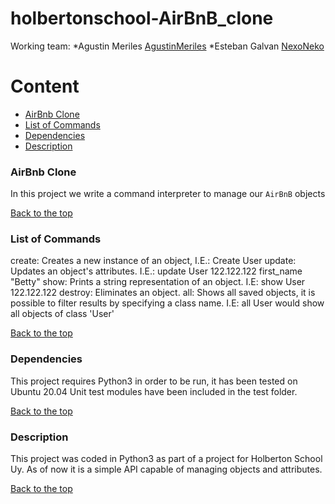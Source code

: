 # holbertonschool-AirBnB_clone

Working team:
*Agustin Meriles
[AgustinMeriles](https://github.com/AgustinMeriles)
*Esteban Galvan
[NexoNeko](https://github.com/NexoNeko)

# Content
- [AirBnb Clone](#clone)
- [List of Commands](#list)
- [Dependencies](#dep)
- [Description](#des)

### AirBnb Clone
In this project we write a command interpreter to manage our ````AirBnB```` objects

[Back to the top](#Content)


### List of Commands
create:
Creates a new instance of an object, I.E.: Create User
update:
Updates an object's attributes. I.E.: update User 122.122.122 first_name "Betty"
show:
Prints a string representation of an object. I.E: show User 122.122.122
destroy:
Eliminates an object.
all:
Shows all saved objects, it is possible to filter results by specifying a class
name. I.E: all User would show all objects of class 'User'

[Back to the top](#Content)

### Dependencies
This project requires Python3 in order to be run, it has been tested on Ubuntu 20.04
Unit test modules have been included in the test folder.

[Back to the top](#Content)

### Description
This project was coded in Python3 as part of a project for Holberton School Uy.
As of now it is a simple API capable of managing objects and attributes.


[Back to the top](#Content)

